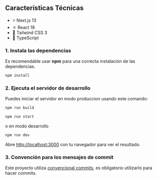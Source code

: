 ## Características Técnicas

- ⚡️ Next.js 13
- ⚛️ React 18
- 💨 Tailwind CSS 3
- 💎 TypeScript

### 1. Instala las dependencias

Es recomendable usar **npm** para una correcta instalación de las dependencias.

```bash
npm install
```

### 2. Ejecuta el servidor de desarrollo

Puedes iniciar el servidor en modo produccion usando este comando:

```bash
npm run build

npm run start
```

o en modo desarrollo

```bash
npm run dev

```

Abre [http://localhost:3000](http://localhost:3000) con tu navegador para ver el resultado.

### 3. Convención para los mensajes de commit

Este proyecto utiliza [convencional commits](https://www.conventionalcommits.org/en/v1.0.0/), es obligatorio utilizarlo para hacer commits.

